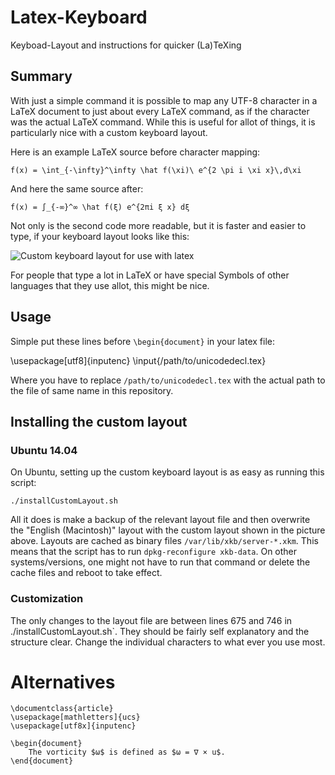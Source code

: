 # Latex-Keyboard

Keyboad-Layout and instructions for quicker (La)TeXing

## Summary

With just a simple command it is possible to map any UTF-8 character in a LaTeX
document to just about every LaTeX command, as if the character was the actual
LaTeX command. While this is useful for allot of things, it is particularly
nice with a custom keyboard layout.

Here is an example LaTeX source before character mapping:

    f(x) = \int_{-\infty}^\infty \hat f(\xi)\ e^{2 \pi i \xi x}\,d\xi

And here the same source after:

    f(x) = ∫_{-∞}^∞ \hat f(ξ) e^{2πi ξ x} dξ

Not only is the second code more readable, but it is faster and easier to type,
if your keyboard layout looks like this:

![Custom keyboard layout for use with latex](layput.png)

For people that type a lot in LaTeX or have special Symbols of other languages
that they use allot, this might be nice.

## Usage

Simple put these lines before `\begin{document}` in your latex file:

   \usepackage[utf8]{inputenc}
   \input{/path/to/unicodedecl.tex}

Where you have to replace `/path/to/unicodedecl.tex` with the actual path to
the file of same name in this repository.

## Installing the custom layout

### Ubuntu 14.04

On Ubuntu, setting up the custom keyboard layout is as easy as running this
script:

    ./installCustomLayout.sh

All it does is make a backup of the relevant layout file and then overwrite the
"English (Macintosh)" layout with the custom layout shown in the picture above.
Layouts are cached as binary files `/var/lib/xkb/server-*.xkm`. This means that
the script has to run `dpkg-reconfigure xkb-data`. On other systems/versions,
one might not have to run that command or delete the cache files and reboot
to take effect.


### Customization

The only changes to the layout file are between lines 675 and 746 in
./installCustomLayout.sh`. They should be fairly self explanatory and the
structure clear. Change the individual characters to what ever you use most.

# Alternatives

    \documentclass{article}
    \usepackage[mathletters]{ucs}
    \usepackage[utf8x]{inputenc}

    \begin{document}
        The vorticity $ω$ is defined as $ω = ∇ × u$.
    \end{document}
